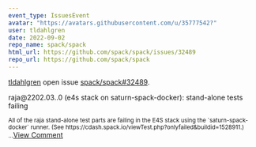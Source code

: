 ```yaml
---
event_type: IssuesEvent
avatar: "https://avatars.githubusercontent.com/u/35777542?"
user: tldahlgren
date: 2022-09-02
repo_name: spack/spack
html_url: https://github.com/spack/spack/issues/32489
repo_url: https://github.com/spack/spack
---
```


<a href='https://github.com/tldahlgren' target='_blank'>tldahlgren</a> open issue <a href='https://github.com/spack/spack/issues/32489' target='_blank'>spack/spack#32489</a>.

<p>raja@2202.03..0 (e4s stack on saturn-spack-docker): stand-alone tests failing</p><small>All of the raja stand-alone test parts are failing in the E4S stack using the `saturn-spack-docker` runner.  (See https://cdash.spack.io/viewTest.php?onlyfailed&buildid=1528911.)...</small><a href='https://github.com/spack/spack/issues/32489' target='_blank'>View Comment</a>